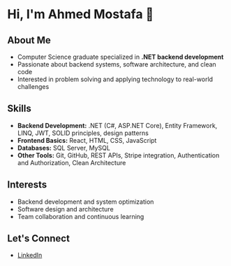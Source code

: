 # Hi, I'm Ahmed Mostafa 👋  

## About Me  
- Computer Science graduate specialized in **.NET backend development**  
- Passionate about backend systems, software architecture, and clean code  
- Interested in problem solving and applying technology to real-world challenges  

## Skills  
- **Backend Development:** .NET (C#, ASP.NET Core), Entity Framework, LINQ, JWT, SOLID principles, design patterns  
- **Frontend Basics:** React, HTML, CSS, JavaScript  
- **Databases:** SQL Server, MySQL  
- **Other Tools:** Git, GitHub, REST APIs, Stripe integration, Authentication and Authorization, Clean Architecture  

## Interests  
- Backend development and system optimization  
- Software design and architecture  
- Team collaboration and continuous learning  

## Let's Connect  
- [LinkedIn](https://www.linkedin.com/in/ahmed-mostafa-8093b4239/)  
